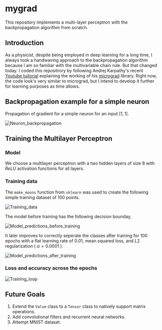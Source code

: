 # mygrad
This repository implements a multi-layer perceptron with the backpropagation algorithm from scratch.

## Introduction

As a physicist, despite being employed in deep learning for a long time, I always took a handwaving approach to the backpropagation algorithm because I am so familiar with the multivariable chain rule. But that changed today. I coded this repositrory by following Andrej Karpathy's recent [Youtube tuitorial](https://www.youtube.com/watch?v=VMj-3S1tku0&ab_channel=AndrejKarpathy) explaining the working of his [micrograd](https://github.com/karpathy/micrograd) library. Right now, the code look's very similar to micrograd, but I intend to develop it further for learning purposes as time allows.

## Backpropagation example for a simple neuron

Propagation of gradient for a simple neuron for an input $[1, 1]$.

![Neuron_backpropagation](https://user-images.githubusercontent.com/43025445/187179073-a1994eb2-2f00-4078-b467-485aca12bcc5.svg)

## Training the Multilayer Perceptron 

### Model

We choose a multilayer perceptron with a two hidden layers of size $8$ with $ReLU$ activation functions for all layers.

### Training data

The ```make_moons``` function from ```sklearn``` was used to create the following simple training dataset of $100$ points.

![Training_data](https://user-images.githubusercontent.com/43025445/187179484-1a2f6220-6628-4f9e-8c6a-a956915f3884.png)

The model before training has the following decision bounday,

![Model_predictions_before_training](https://user-images.githubusercontent.com/43025445/187179571-410e1417-8db2-46c3-8ba8-e6d67a5ddb60.png)

It later improves to correctly seperate the classes after training for $100$ epochs with a flat learning rate of $0.01$, mean squared loss, and $L2$ regularization ( $\alpha = 0.0001$ ).

![Model_predictions_after_training](https://user-images.githubusercontent.com/43025445/187179683-620ef94b-b642-43b4-81f4-56952286520a.png)

### Loss and accuracy across the epochs

![Training_loop](https://user-images.githubusercontent.com/43025445/187179769-90383e54-3e1d-4d22-b657-36e7ffc75fbc.png)

## Future Goals

1. Extend the `Value` class to a `Tensor` class to natively support matrix operations.
2. Add convolutional filters and recurrent neural networks.
3. Attempt MNIST dataset.
